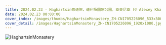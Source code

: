 ```yaml
---
title: 2024.02.23 - Haghartsin修道院，迪利扬国家公园，亚美尼亚 (© Alexey Kharitonov/Shutterstock)
date: 2024.02.23 00:00:00
cover_index: /images/thumbs/HaghartsinMonastery_ZH-CN1705226096_533x300.jpg
cover_detail: /images/HaghartsinMonastery_ZH-CN1705226096_1920x1080.jpg
---
```


![HaghartsinMonastery](/images/HaghartsinMonastery_ZH-CN1705226096_1920x1080.jpg)
